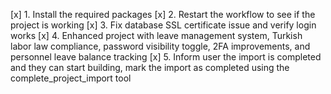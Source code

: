 [x] 1. Install the required packages
[x] 2. Restart the workflow to see if the project is working
[x] 3. Fix database SSL certificate issue and verify login works
[x] 4. Enhanced project with leave management system, Turkish labor law compliance, password visibility toggle, 2FA improvements, and personnel leave balance tracking
[x] 5. Inform user the import is completed and they can start building, mark the import as completed using the complete_project_import tool